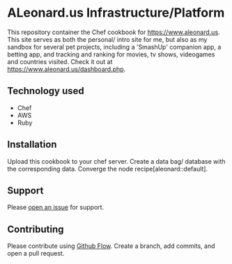 # ALeonard.us Infrastructure/Platform

This repository container the Chef cookbook for https://www.aleonard.us. This site serves as both the personal/ intro site for me, but also as my sandbox for several pet projects, including a 'SmashUp' companion app, a betting app, and tracking and ranking for movies, tv shows, videogames and countries visited. Check it out at https://www.aleonard.us/dashboard.php.

## Technology used
* Chef
* AWS
* Ruby

## Installation

Upload this cookbook to your chef server. Create a data bag/ database with the corresponding data. Converge the node recipe[aleonard::default].

## Support

Please [open an issue](https://github.com/ALeonard9/www.aleonard.us/issues/new) for support.

## Contributing

Please contribute using [Github Flow](https://guides.github.com/introduction/flow/). Create a branch, add commits, and open a pull request.

